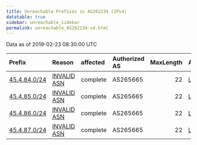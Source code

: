 ```yaml
---
title: Unreachable Prefixes in AS262234 (IPv4)
datatable: true
sidebar: unreachable_sidebar
permalink: unreachable_AS262234-v4.html
---
```


Data as of 2019-02-23 08:30:00 UTC


<div class="datatable-begin"></div>

| Prefix                                             | Reason                                                                                               | affected   | Authorized AS   |   MaxLength | Anchor                                         |   unreachable /24s |
|:---------------------------------------------------|:-----------------------------------------------------------------------------------------------------|:-----------|:----------------|------------:|:-----------------------------------------------|-------------------:|
| [45.4.84.0/24](https://stat.ripe.net/45.4.84.0/24) | [INVALID ASN](https://rpki-validator.ripe.net/announcement-preview?asn=AS262234&prefix=45.4.84.0/24) | complete   | AS265665        |          22 | [LACNIC](unreachable_LACNIC_RPKI_Root-v4.html) |                  1 |
| [45.4.85.0/24](https://stat.ripe.net/45.4.85.0/24) | [INVALID ASN](https://rpki-validator.ripe.net/announcement-preview?asn=AS262234&prefix=45.4.85.0/24) | complete   | AS265665        |          22 | [LACNIC](unreachable_LACNIC_RPKI_Root-v4.html) |                  1 |
| [45.4.86.0/24](https://stat.ripe.net/45.4.86.0/24) | [INVALID ASN](https://rpki-validator.ripe.net/announcement-preview?asn=AS262234&prefix=45.4.86.0/24) | complete   | AS265665        |          22 | [LACNIC](unreachable_LACNIC_RPKI_Root-v4.html) |                  1 |
| [45.4.87.0/24](https://stat.ripe.net/45.4.87.0/24) | [INVALID ASN](https://rpki-validator.ripe.net/announcement-preview?asn=AS262234&prefix=45.4.87.0/24) | complete   | AS265665        |          22 | [LACNIC](unreachable_LACNIC_RPKI_Root-v4.html) |                  1 |

<div class="datatable-end"></div>